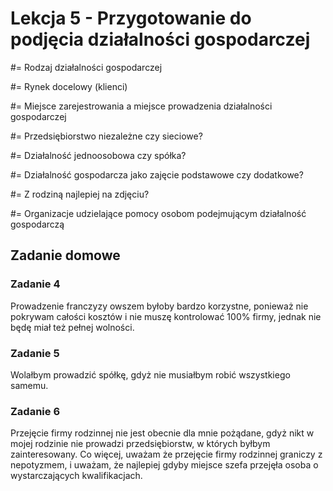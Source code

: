 # Lekcja 5 - Przygotowanie do podjęcia działalności gospodarczej

#= Rodzaj działalności gospodarczej

#= Rynek docelowy (klienci)

#= Miejsce zarejestrowania a miejsce prowadzenia działalności gospodarczej

#= Przedsiębiorstwo niezależne czy sieciowe?

#= Działalność jednoosobowa czy spółka?

#= Działalność gospodarcza jako zajęcie podstawowe czy dodatkowe?

#= Z rodziną najlepiej na zdjęciu?

#= Organizacje udzielające pomocy osobom podejmującym działalność gospodarczą

## Zadanie domowe

### Zadanie 4

Prowadzenie franczyzy owszem byłoby bardzo korzystne, ponieważ nie pokrywam całości kosztów i nie muszę kontrolować 100% firmy, jednak nie będę miał też pełnej wolności.

### Zadanie 5

Wolałbym prowadzić spółkę, gdyż nie musiałbym robić wszystkiego samemu.

### Zadanie 6

Przejęcie firmy rodzinnej nie jest obecnie dla mnie pożądane, gdyż nikt w mojej rodzinie nie prowadzi przedsiębiorstw, w których byłbym zainteresowany. Co więcej, uważam że przejęcie firmy rodzinnej graniczy z nepotyzmem, i uważam, że najlepiej gdyby miejsce szefa przejęła osoba o wystarczających kwalifikacjach.
